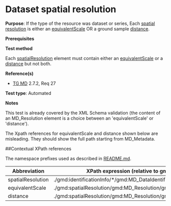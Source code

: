 # Dataset spatial resolution

**Purpose**: If the type of the resource was dataset or series, Each [spatial resolution](#spatialResolution) is either an [equivalentScale](#equivalentScale) OR a ground sample [distance](#distance).

**Prerequisites**

**Test method**

Each [spatialResolution](#spatialResolution) element must contain either an [equivalentScale](#equivalentScale) or a [distance](#distance) but not both.

**Reference(s)**	 

* [TG MD](http://inspire.ec.europa.eu/id/ats/metadata/1.3/iso-19115-19119/README#ref_TG_MD) 2.7.2, Req 27

**Test type**: Automated

**Notes**

This test is already covered by the XML Schema validation (the content of an MD_Resolution element is a choice between an 'equivalentScale' or 'distance').

The Xpath references for equivalentScale and distance shown below are misleading. They should show the full path starting from MD_Metadata.

##Contextual XPath references

The namespace prefixes used as described in [README.md](http://inspire.ec.europa.eu/id/ats/metadata/1.3/iso-19115-19119/README#namespaces).

Abbreviation                                   |  XPath expression (relative to gmd:MD_Metadata)
-----------------------------------------------| -------------------------------------------------------------------------
<a name="spatialResolution"></a> spatialResolution | ./gmd:identificationInfo/\*/gmd:MD_DataIdentification/\*/gmd:spatialResolution
<a name="equivalentScale"></a> equivalentScale  | ./gmd:spatialResolution/gmd:MD_Resolution/gmd:equivalentScale
<a name="distance"></a> distance   | ./gmd:spatialResolution/gmd:MD_Resolution/gmd:distance
